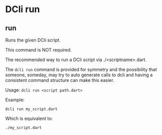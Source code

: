 # DCli run

## run

Runs the given DCli script.

This command is NOT required.

The recommended way to run a DCli script via ./&lt;scriptname&gt;.dart.

The `dcli run` command is provided for symmetry and the possibility that someone, someday, may try to auto generate calls to dcli and having a consistent command structure can make this easier.

Usage: `dcli run <script path.dart>`

Example:

```text
dcli run my_script.dart
```

Which is equivalent to:

```text
./my_script.dart
```

